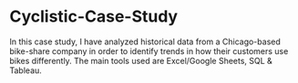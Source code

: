 # Cyclistic-Case-Study
In this case study, I have analyzed historical data from a Chicago-based bike-share company in order to identify trends in how their customers use bikes differently. The main tools used are Excel/Google Sheets, SQL & Tableau.
